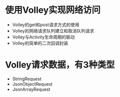 # 使用Volley实现网络访问
* Volley的get和post请求方式的使用
* Volley的网络请求队列建立和取消队列请求
* Volley与Activity生命周期的联动
* Volley的简单的二次回调封装
 
# Volley请求数据，有3种类型
* StringRequest
* JsonObjectRequest
* JsonArrayRequest
  
